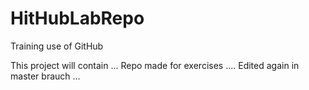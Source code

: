 # HitHubLabRepo
Training use of GitHub

This project will contain ...
Repo made for exercises ....
Edited again in master brauch ...
